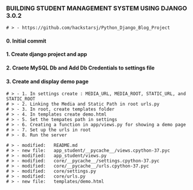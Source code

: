### BUILDING STUDENT MANAGEMENT SYSTEM USING DJANGO 3.0.2

    # > - https://github.com/hackstarsj/Python_Django_Blog_Project

#### 0. Initial commit

#### 1. Create django project and app

#### 2. Craete MySQL Db and Add Db Credentials to settings file

#### 3. Create and display demo page

    # > - 1. In settings create : MEDIA_URL, MEDIA_ROOT, STATIC_URL, and STATIC_ROOT
    # > - 2. Linking the Media and Static Path in root urls.py
    # > - 3. In root, create templates folder
    # > - 4. In templates create demo.html
    # > - 5. Set the tempates path in settings
    # > - 6. Creating a function in app/views.py for showing a demo page
    # > - 7. Set up the urls in root
    # > - 8. Run the server

    # > - modified:   README.md
    # > - new file:   app_student/__pycache__/views.cpython-37.pyc
    # > - modified:   app_student/views.py
    # > - modified:   core/__pycache__/settings.cpython-37.pyc
    # > - modified:   core/__pycache__/urls.cpython-37.pyc
    # > - modified:   core/settings.py
    # > - modified:   core/urls.py
    # > - new file:   templates/demo.html

